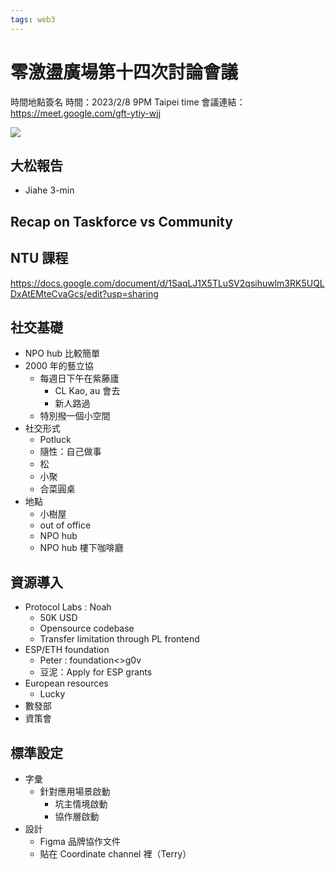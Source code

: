 ```yaml
---
tags: web3
---
```


# 零激盪廣場第十四次討論會議

時間地點簽名
時間：2023/2/8 9PM Taipei time
會議連結：https://meet.google.com/gft-ytiy-wjj

![](https://s3-ap-northeast-1.amazonaws.com/g0v-hackmd-images/uploads/upload_bffc17bacbe7bd141895ba29d7601cda.png)

## 大松報告
- Jiahe 3-min

## Recap on Taskforce vs Community

## NTU 課程
https://docs.google.com/document/d/1SaqLJ1X5TLuSV2qsihuwlm3RK5UQLDxAtEMteCvaGcs/edit?usp=sharing

## 社交基礎
- NPO hub 比較簡單
- 2000 年的藝立協
    - 每週日下午在紫藤廬
        - CL Kao, au 會去
        - 新人路過
    - 特別撥一個小空間
- 社交形式
    - Potluck
    - 隨性：自己做事
    - 松
    - 小聚
    - 合菜圓桌
- 地點
    - 小樹屋
    - out of office
    - NPO hub
    - NPO hub 樓下咖啡廳

## 資源導入
- Protocol Labs : Noah
    - 50K USD
    - Opensource codebase
    - Transfer limitation through PL frontend
- ESP/ETH foundation
    - Peter : foundation<>g0v
    - 豆泥：Apply for ESP grants
- European resources
    - Lucky
- 數發部
- 資策會

## 標準設定
- 字彙
    - 針對應用場景啟動
        - 坑主情境啟動
        - 協作層啟動
- 設計
    - Figma 品牌協作文件
    - 貼在 Coordinate channel 裡（Terry）